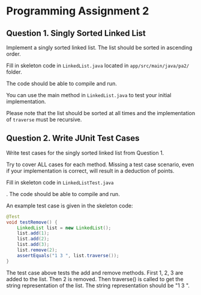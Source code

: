 
# Programming Assignment 2 

## Question 1. Singly Sorted Linked List

Implement a singly sorted linked list. The list should be sorted in ascending order. 

Fill in skeleton code in `LinkedList.java` located in `app/src/main/java/pa2/` folder. 

The code should be able to compile and run.

You can use the main method in `LinkedList.java` to test your initial implementation.

Please note that the list should be sorted at all times and the implementation of `traverse` must be recursive.

## Question 2. Write JUnit Test Cases

Write test cases for the singly sorted linked list from Question 1. 

Try to cover ALL cases for each method. Missing a test case scenario, even if your implementation is correct, will result in a deduction of points.

Fill in skeleton code in `LinkedListTest.java` 

. The code should be able to compile and run.

An example test case is given in the skeleton code: 

```java
@Test
void testRemove() {
    LinkedList list = new LinkedList();
    list.add(1);
    list.add(2);
    list.add(3);
    list.remove(2);
    assertEquals("1 3 ", list.traverse());
}
```

The test case above tests the add and remove methods. First 1, 2, 3 are added to the list. Then 2 is removed. Then traverse() is called to get the string representation of the list. The string representation should be "1 3 ".